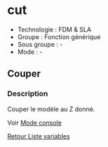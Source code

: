 # cut

* Technologie : FDM & SLA
* Groupe : Fonction générique
* Sous groupe : -
* Mode : -

## Couper

### Description

Couper le modèle au Z donné.

Voir [Mode console](../console/mode_console.md#options-de-transformation)


[Retour Liste variables](variable_list.md)
